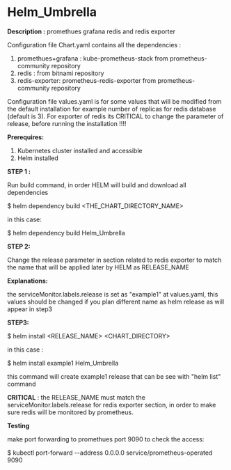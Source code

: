 # Helm_Umbrella
**Description :** promethues grafana redis and redis exporter

Configuration file Chart.yaml contains all the dependencies :
1. promethues+grafana : kube-prometheus-stack from  prometheus-community repository
2. redis :  from bitnami repository 
3. redis-exporter: prometheus-redis-exporter from prometheus-community repository

Configuration file values.yaml is for some values that will be modified from the default installation 
for example number of replicas for redis database (default is 3).
For exporter of redis its CRITICAL to change the parameter of release, before running the installation !!!!

**Prerequires:**

1. Kubernetes cluster installed and accessible
2. Helm installed

**STEP 1 :**

Run build command, in order HELM will build and download all dependencies 

$ helm dependency build  <THE_CHART_DIRECTORY_NAME>

in this case:

$ helm dependency build Helm_Umbrella

**STEP 2:**

Change the release parameter in section related to redis exporter to match the name that will be applied later by HELM as RELEASE_NAME


**Explanations:**

the serviceMonitor.labels.release is set as "example1" at values.yaml, this values should be changed if you plan different name as helm release as will appear in step3

**STEP3:**

$ helm install <RELEASE_NAME> <CHART_DIRECTORY> 

in this case :

$ helm install example1 Helm_Umbrella

this command will create example1 release that can be see with "helm list" command 

**CRITICAL**   :  the RELEASE_NAME must match the serviceMonitor.labels.release for redis exporter section, in order to make sure redis will be monitored by prometheus.


**Testing**

make port forwarding to promethues port 9090 to check the access:

$ kubectl port-forward --address 0.0.0.0  service/prometheus-operated 9090

